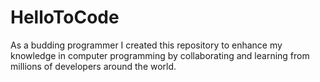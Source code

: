 # HelloToCode
As  a budding programmer I created this repository to enhance my knowledge in computer programming by collaborating and learning from millions of developers around the world.

